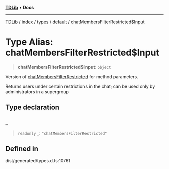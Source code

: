 [**TDLib**](../../../../../../README.md) • **Docs**

***

[TDLib](../../../../../../modules.md) / [index](../../../../../README.md) / [types](../../../README.md) / [default](../README.md) / chatMembersFilterRestricted$Input

# Type Alias: chatMembersFilterRestricted$Input

> **chatMembersFilterRestricted$Input**: `object`

Version of [chatMembersFilterRestricted](chatMembersFilterRestricted.md) for method parameters.

Returns users under certain restrictions in the chat; can be used only by administrators in a supergroup

## Type declaration

### \_

> `readonly` **\_**: `"chatMembersFilterRestricted"`

## Defined in

dist/generated/types.d.ts:10761
